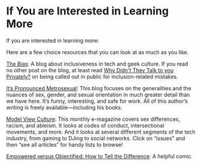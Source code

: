 # If You are Interested in Learning More

If you are interested in learning more:

Here are a few choice resources that you can look at as much as you like.

[The Bias](http://thebias.com/): A blog about inclusiveness in tech and geek culture. If you read no other post on the blog, at least read [Why Didn't They Talk to you Privately?](http://thebias.com/2016/02/09/why-didnt-they-talk-to-you-privately-on-call-out-culture-and-power-differentials/) on being called out in public for inclusion-related mistakes.

[It’s Pronounced Metrosexual](https://www.google.com/url?q=http://itspronouncedmetrosexual.com/&sa=D&ust=1454345389673000&usg=AFQjCNFdPOgKazza5iKdNTaGZYUiOxmtyQ): This blog focuses on the generalities and the nuances of sex, gender, and sexual orientation in much greater detail than we have here. It’s funny, interesting, and safe for work. All of this author’s writing is freely available—including his books.

[Model View Culture](https://www.google.com/url?q=https://modelviewculture.com/&sa=D&ust=1454345389674000&usg=AFQjCNF6B-zi908X8tLZTiixpC7kvosq3A): This monthly e-magazine covers sex differences, racism, and ableism. It looks at codes of conduct, intersectional movements, and more. And it looks at several different segments of the tech industry, from gaming to DJing to social networks. Click on “issues” and then “see all articles” for handy lists to browse!

[Empowered versus Objectified: How to Tell the Difference](http://everydayfeminism.com/2015/04/empowered-vs-objectified/): A helpful comic. 


